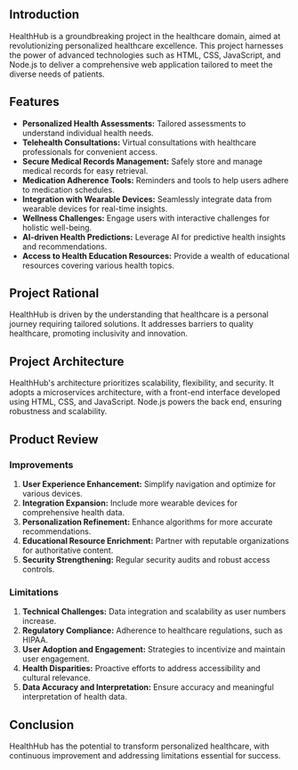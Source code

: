 <h2>Introduction</h2>

  <p>HealthHub is a groundbreaking project in the healthcare domain, aimed at revolutionizing personalized healthcare excellence. This project harnesses the power of advanced technologies such as HTML, CSS, JavaScript, and Node.js to deliver a comprehensive web application tailored to meet the diverse needs of patients.</p>

  <h2>Features</h2>

  <ul>
    <li><strong>Personalized Health Assessments:</strong> Tailored assessments to understand individual health needs.</li>
    <li><strong>Telehealth Consultations:</strong> Virtual consultations with healthcare professionals for convenient access.</li>
    <li><strong>Secure Medical Records Management:</strong> Safely store and manage medical records for easy retrieval.</li>
    <li><strong>Medication Adherence Tools:</strong> Reminders and tools to help users adhere to medication schedules.</li>
    <li><strong>Integration with Wearable Devices:</strong> Seamlessly integrate data from wearable devices for real-time insights.</li>
    <li><strong>Wellness Challenges:</strong> Engage users with interactive challenges for holistic well-being.</li>
    <li><strong>AI-driven Health Predictions:</strong> Leverage AI for predictive health insights and recommendations.</li>
    <li><strong>Access to Health Education Resources:</strong> Provide a wealth of educational resources covering various health topics.</li>
  </ul>

  <h2>Project Rational</h2>

  <p>HealthHub is driven by the understanding that healthcare is a personal journey requiring tailored solutions. It addresses barriers to quality healthcare, promoting inclusivity and innovation.</p>

  <h2>Project Architecture</h2>

  <p>HealthHub's architecture prioritizes scalability, flexibility, and security. It adopts a microservices architecture, with a front-end interface developed using HTML, CSS, and JavaScript. Node.js powers the back end, ensuring robustness and scalability.</p>

  <h2>Product Review</h2>

  <h3>Improvements</h3>

  <ol>
    <li><strong>User Experience Enhancement:</strong> Simplify navigation and optimize for various devices.</li>
    <li><strong>Integration Expansion:</strong> Include more wearable devices for comprehensive health data.</li>
    <li><strong>Personalization Refinement:</strong> Enhance algorithms for more accurate recommendations.</li>
    <li><strong>Educational Resource Enrichment:</strong> Partner with reputable organizations for authoritative content.</li>
    <li><strong>Security Strengthening:</strong> Regular security audits and robust access controls.</li>
  </ol>

  <h3>Limitations</h3>

  <ol>
    <li><strong>Technical Challenges:</strong> Data integration and scalability as user numbers increase.</li>
    <li><strong>Regulatory Compliance:</strong> Adherence to healthcare regulations, such as HIPAA.</li>
    <li><strong>User Adoption and Engagement:</strong> Strategies to incentivize and maintain user engagement.</li>
    <li><strong>Health Disparities:</strong> Proactive efforts to address accessibility and cultural relevance.</li>
    <li><strong>Data Accuracy and Interpretation:</strong> Ensure accuracy and meaningful interpretation of health data.</li>
  </ol>

  <h2>Conclusion</h2>

  <p>HealthHub has the potential to transform personalized healthcare, with continuous improvement and addressing limitations essential for success.</p>
